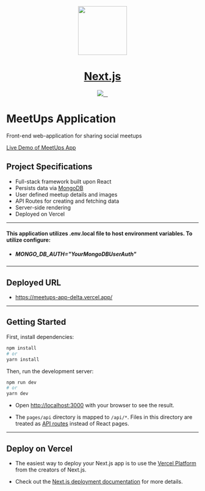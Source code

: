 <p align="center">
  <a href="https://nextjs.org">
    <img src="https://assets.vercel.com/image/upload/v1607554385/repositories/next-js/next-logo.png" height="128">
    <h1 align="center">Next.js</h1>
  </a>
</p>

<p align="center">
  <a aria-label="Vercel logo" href="https://vercel.com">
    <img src="https://img.shields.io/badge/MADE%20BY%20Vercel-000000.svg?style=for-the-badge&logo=Vercel&labelColor=000">
  </a>
  <a aria-label="NPM version" href="https://www.npmjs.com/package/next">
    <img alt="" src="https://img.shields.io/npm/v/next.svg?style=for-the-badge&labelColor=000000">
  </a>
  <a aria-label="License" href="https://github.com/vercel/next.js/blob/canary/license.md">
    <img alt="" src="https://img.shields.io/npm/l/next.svg?style=for-the-badge&labelColor=000000">
  </a>
  <a aria-label="Join the community on GitHub" href="https://github.com/vercel/next.js/discussions">
    <img alt="" src="https://img.shields.io/badge/Join%20the%20community-blueviolet.svg?style=for-the-badge&logo=Next.js&labelColor=000000&logoWidth=20">
  </a>
</p>

# MeetUps Application

Front-end web-application for sharing social meetups

[Live Demo of MeetUps App](https://meetups-app-delta.vercel.app/)

## Project Specifications

-   Full-stack framework built upon React
-   Persists data via [MongoDB](https://www.mongodb.com/)
-   User defined meetup details and images
-   API Routes for creating and fetching data
-   Server-side rendering
-   Deployed on Vercel

---

#### This application utilizes .env.local file to host environment variables. To utilize configure:

  - ##### MONGO_DB_AUTH="*YourMongoDBUserAuth*"

---

## Deployed URL
  - https://meetups-app-delta.vercel.app/

---

## Getting Started

First, install dependencies:

```bash
npm install
# or
yarn install
```

Then, run the development server:

```bash
npm run dev
# or
yarn dev
```

-   Open [http://localhost:3000](http://localhost:3000) with your browser to see the result.

-   The `pages/api` directory is mapped to `/api/*`. Files in this directory are treated as [API routes](https://nextjs.org/docs/api-routes/introduction) instead of React pages.

---

## Deploy on Vercel

-   The easiest way to deploy your Next.js app is to use the [Vercel Platform](https://vercel.com/new?utm_medium=default-template&filter=next.js&utm_source=create-next-app&utm_campaign=create-next-app-readme) from the creators of Next.js.

-   Check out the [Next.js deployment documentation](https://nextjs.org/docs/deployment) for more details.
